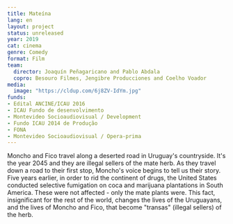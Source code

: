 ```yaml
---
title: Mateína
lang: en
layout: project
status: unreleased
year: 2019
cat: cinema
genre: Comedy
format: Film
team:
  director: Joaquín Peñagaricano and Pablo Abdala
  copro: Besouro Filmes, Jengibre Producciones and Coelho Voador
media:
  image: "https://cldup.com/6j8ZV-IdYm.jpg"
funds:
- Edital ANCINE/ICAU 2016
- ICAU Fundo de desenvolvimento
- Montevideo Socioaudiovisual / Development
- Fundo ICAU 2014 de Produção
- FONA
- Montevideo Socioaudiovisual / Opera-prima
---
```


Moncho and Fico travel along a deserted road in Uruguay's countryside. It's the year 2045 and they are illegal sellers of the mate herb. As they travel down a road to their first stop, Moncho's voice begins to tell us their story. Five years earlier, in order to rid the continent of drugs, the United States conducted selective fumigation on coca and marijuana plantations in South America. These were not affected - only the mate plants were. This fact, insignificant for the rest of the world, changes the lives of the Uruguayans, and the lives of Moncho and Fico, that become "transas" (illegal sellers) of the herb.
